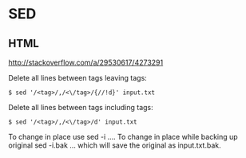 # SED

## HTML

<http://stackoverflow.com/a/29530617/4273291>

Delete all lines between tags leaving tags:

```
$ sed '/<tag>/,/<\/tag>/{//!d}' input.txt
```

Delete all lines between tags including tags:

```
$ sed '/<tag>/,/<\/tag>/d' input.txt
```

To change in place use sed -i .... To change in place while backing up original
sed -i.bak ... which will save the original as input.txt.bak.
